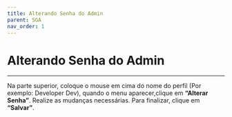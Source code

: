 ```yaml
---
title: Alterando Senha do Admin
parent: SGA
nav_order: 1
---
```


#  Alterando Senha do Admin
---

Na parte superior, coloque o mouse em cima do nome do perfil (Por exemplo: Developer Dev), quando o menu aparecer,clique em **“Alterar Senha”**. Realize as mudanças necessárias. Para finalizar, clique em **“Salvar”**.
